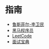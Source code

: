 # 指南

- [鲁斯菲尔-李卫民](./course/funtl/)
- [黑马程序员](./course/itheima/)
- [LeetCode](./leetcode/)
- [面试宝典]()


